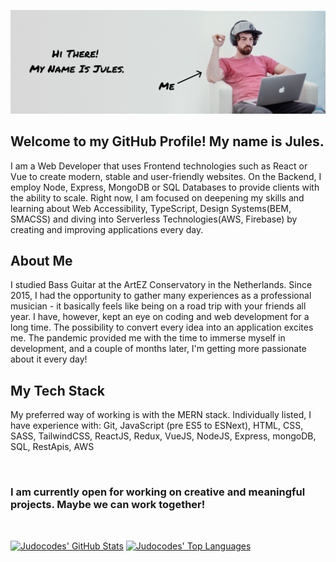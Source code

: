 ![welcome-banner](./GitHub-Banner.png)
## Welcome to my GitHub Profile! My name is Jules.
I am a Web Developer that uses Frontend technologies such as React or Vue to create modern, stable and user-friendly websites. 
On the Backend, I employ Node, Express, MongoDB or SQL Databases to provide clients with the ability to scale. 
Right now, I am focused on deepening my skills and learning about Web Accessibility, TypeScript, Design Systems(BEM, SMACSS) and diving into Serverless Technologies(AWS, Firebase) by creating and improving applications every day. 

## About Me
I studied Bass Guitar at the ArtEZ Conservatory in the Netherlands. Since 2015, I had the opportunity to gather many experiences as a professional musician - it basically feels like being on a road trip with your friends all year. I have, however, kept an eye on coding and web development for a long time. The possibility to convert every idea into an application excites me. The pandemic provided me with the time to immerse myself in development, and a couple of months later, I'm getting more passionate about it every day! 

## My Tech Stack
My preferred way of working is with the MERN stack. Individually listed, I have experience with:
Git, JavaScript (pre ES5 to ESNext), HTML, CSS, SASS, TailwindCSS, ReactJS, Redux, VueJS, NodeJS, Express, mongoDB, SQL, RestApis, AWS

<br />

### I am currently open for working on creative and meaningful projects. Maybe we can work together!

<br/>

[![Judocodes' GitHub Stats](https://github-readme-stats.vercel.app/api?username=judocodes&show_icons=true&title_color=4A5568&text_color=4A5568&bg_color=ffffff&icon_color=68D391)](https://github.com/anuraghazra/github-readme-stats)
[![Judocodes' Top Languages](https://github-readme-stats.vercel.app/api/top-langs/?username=judocodes&show_icons=true&title_color=4A5568&text_color=4A5568&bg_color=ffffff&icon_color=68D391)](https://github.com/anuraghazra/github-readme-stats)





<!--
**judocodes/judocodes** is a ✨ _special_ ✨ repository because its `README.md` (this file) appears on your GitHub profile.

Here are some ideas to get you started:

- 🔭 I’m currently working on ...
- 🌱 I’m currently learning ...
- 👯 I’m looking to collaborate on ...
- 🤔 I’m looking for help with ...
- 💬 Ask me about ...
- 📫 How to reach me: ...
- 😄 Pronouns: ...
- ⚡ Fun fact: ...
-->
